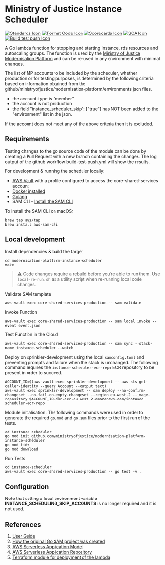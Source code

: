 # Ministry of Justice Instance Scheduler

[![Standards Icon]][Standards Link] [![Format Code Icon]][Format Code Link] [![Scorecards Icon]][Scorecards Link] [![SCA Icon]][SCA Link] [![Build test push Icon]][Build test push Link]

A Go lambda function for stopping and starting instance, rds resources and autoscaling groups. The function is used by the [Ministry of Justice Modernisation Platform](https://github.com/ministryofjustice/modernisation-platform) and can be re-used in any environment with minimal changes.

The list of MP accounts to be included by the scheduler, whether production or for testing purposes, is determined by the following criteria based on information obtained from the github/ministryofjustice/modernisation-platform/environments json files.

- the account-type is "member"
- the account is not production
- the field "instance_scheduler_skip": ["true"] has NOT been added to the "environment" list in the json.

If the account does not meet any of the above criteria then it is excluded.

## Requirements

Testing changes to the go source code of the module can be done by creating a Pull Request with a new branch containing the changes. The log output of the github workflow build-test-push.yml will show the results. 

For development & running the scheduler locally:

- [AWS Vault](https://github.com/99designs/aws-vault) with a profile configured to access the core-shared-services account
- [Docker installed](https://www.docker.com/community-edition)
- [Golang](https://golang.org)
- SAM CLI - [Install the SAM CLI](https://docs.aws.amazon.com/serverless-application-model/latest/developerguide/serverless-sam-cli-install.html)

To install the SAM CLI on macOS:

```
brew tap aws/tap
brew install aws-sam-cli
```

## Local development

Install dependencies & build the target

    cd modernisation-platform-instance-scheduler
    make

> :warning: Code changes require a rebuild before you're able to run them. Use `local-re-run.sh` as a utility script when re-running local code changes.

Validate SAM template

    aws-vault exec core-shared-services-production -- sam validate

Invoke Function

    aws-vault exec core-shared-services-production -- sam local invoke --event event.json

Test Function in the Cloud

    aws-vault exec core-shared-services-production -- sam sync --stack-name instance-scheduler --watch

Deploy on sprinkler-development using the local `samconfig.toml` and preventing prompts and failure when the stack is unchanged. The following command requires the `instance-scheduler-ecr-repo` ECR repository to be present in order to succeed.

    ACCOUNT_ID=$(aws-vault exec sprinkler-development -- aws sts get-caller-identity --query Account --output text)
    aws-vault exec sprinkler-development -- sam deploy --no-confirm-changeset --no-fail-on-empty-changeset --region eu-west-2 --image-repository $ACCOUNT_ID.dkr.ecr.eu-west-2.amazonaws.com/instance-scheduler-ecr-repo

Module initialisation. The following commands were used in order to generate the required `go.mod` and `go.sum` files prior to the first run of the tests.

    cd instance-scheduler
    go mod init github.com/ministryofjustice/modernisation-platform-instance-scheduler
    go mod tidy
    go mod download

Run Tests

    cd instance-scheduler
    aws-vault exec core-shared-services-production -- go test -v .

## Configuration

Note that setting a local environment variable **INSTANCE_SCHEDULING_SKIP_ACCOUNTS** is no longer required and it is not used.

## References

1. [User Guide](https://user-guide.modernisation-platform.service.justice.gov.uk/concepts/environments/instance-scheduling.html)
2. [How the original Go SAM project was created](sam-init.md)
3. [AWS Serverless Application Model](https://aws.amazon.com/serverless/sam/)
4. [AWS Serverless Application Repository](https://aws.amazon.com/serverless/serverlessrepo/)
5. [Terraform module for deployment of the lambda](https://github.com/ministryofjustice/modernisation-platform-terraform-lambda-function)

[Standards Link]: https://github-community.cloud-platform.service.justice.gov.uk/repository-standards/modernisation-platform-instance-scheduler "Repo standards badge."
[Standards Icon]: https://github-community.cloud-platform.service.justice.gov.uk/repository-standards/api/modernisation-platform-instance-scheduler/badge
[Format Code Icon]: https://img.shields.io/github/actions/workflow/status/ministryofjustice/modernisation-platform-instance-scheduler/format-code.yml?labelColor=231f20&style=for-the-badge&label=Formate%20Code
[Format Code Link]: https://github.com/ministryofjustice/modernisation-platform-instance-scheduler/actions/workflows/format-code.yml
[Scorecards Icon]: https://img.shields.io/github/actions/workflow/status/ministryofjustice/modernisation-platform-instance-scheduler/scorecards.yml?branch=main&labelColor=231f20&style=for-the-badge&label=Scorecards
[Scorecards Link]: https://github.com/ministryofjustice/modernisation-platform-instance-scheduler/actions/workflows/scorecards.yml
[SCA Icon]: https://img.shields.io/github/actions/workflow/status/ministryofjustice/modernisation-platform-instance-scheduler/code-scanning.yml?branch=main&labelColor=231f20&style=for-the-badge&label=Secure%20Code%20Analysis
[SCA Link]: https://github.com/ministryofjustice/modernisation-platform-instance-scheduler/actions/workflows/code-scanning.yml
[Build test push Icon]: https://img.shields.io/github/actions/workflow/status/ministryofjustice/modernisation-platform-instance-scheduler/code-scanning.yml?branch=main&labelColor=231f20&style=for-the-badge&label=Build%20Test%20Push
[Build test push Link]: https://github.com/ministryofjustice/modernisation-platform-instance-scheduler/actions/workflows/build-test-push.yml
